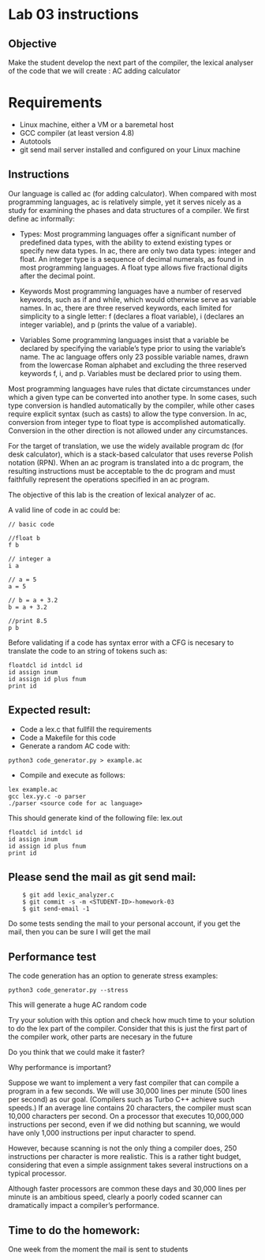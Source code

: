 # Lab 03 instructions

## Objective

Make the student develop the next part of the compiler, the lexical analyser of
the code that we will create : AC adding calculator

# Requirements

* Linux machine, either a VM or a baremetal host
* GCC compiler (at least version 4.8)
* Autotools
* git send mail server installed and configured on your Linux machine

## Instructions

Our language is called ac (for adding calculator). When compared with most
programming languages, ac is relatively simple, yet it serves nicely as a study
for examining the phases and data structures of a compiler. We first define ac
informally:

* Types: Most programming languages offer a significant number of predefined
  data types, with the ability to extend existing types or specify new data
  types. In ac, there are only two data types: integer and float. An integer
  type is a sequence of decimal numerals, as found in most programming
  languages. A float type allows five fractional digits after the decimal
  point.

* Keywords Most programming languages have a number of reserved keywords,
  such as if and while, which would otherwise serve as variable names. In ac,
  there are three reserved keywords, each limited for simplicity to a single
  letter: f (declares a float variable), i (declares an integer variable), and
  p (prints the value of a variable).

* Variables Some programming languages insist that a variable be declared by
  specifying the variable’s type prior to using the variable’s name. The ac
  language offers only 23 possible variable names, drawn from the lowercase
  Roman alphabet and excluding the three reserved keywords f, i, and p.
  Variables must be declared prior to using them.

Most programming languages have rules that dictate circumstances under which a
given type can be converted into another type. In some cases, such type
conversion is handled automatically by the compiler, while other cases require
explicit syntax (such as casts) to allow the type conversion. In ac, conversion
from integer type to float type is accomplished automatically. Conversion in
the other direction is not allowed under any circumstances.

For the target of translation, we use the widely available program dc (for desk
calculator), which is a stack-based calculator that uses reverse Polish
notation (RPN). When an ac program is translated into a dc program, the
resulting instructions must be acceptable to the dc program and must faithfully
represent the operations specified in an ac program.

The objective of this lab is the creation of lexical analyzer of ac.

A valid line of code in ac could be:

```
// basic code

//float b
f b

// integer a
i a

// a = 5
a = 5

// b = a + 3.2
b = a + 3.2

//print 8.5
p b
```

Before validating if a code has syntax error with a CFG is necesary to
translate the code to an string of tokens such as:

```
floatdcl id intdcl id
id assign inum
id assign id plus fnum
print id
```

## Expected result:

* Code a lex.c that fullfill the requirements
* Code a Makefile for this code
* Generate a random AC code with:

```
python3 code_generator.py > example.ac

```

* Compile and execute as follows:

```
lex example.ac
gcc lex.yy.c -o parser
./parser <source code for ac language>
```

This should generate kind of the following file: lex.out

```
floatdcl id intdcl id
id assign inum
id assign id plus fnum
print id
```


## Please send the mail as git send mail:

```
    $ git add lexic_analyzer.c
    $ git commit -s -m <STUDENT-ID>-homework-03
    $ git send-email -1

```
Do some tests sending the mail to your personal account, if you get the mail,
then you can be sure I will get the mail

## Performance test

The code generation has an option to generate stress examples:

```
python3 code_generator.py --stress
```

This will generate a huge AC random code

Try your solution with this option and check how much time to your solution to
do the lex part of the compiler. Consider that this is just the first part of
the compiler work, other parts are necesary in the future

Do you think that we could make it faster?

Why performance is important?

Suppose we want to implement a very fast compiler that can compile a program in
a few seconds. We will use 30,000 lines per minute (500 lines per second) as
our goal. (Compilers such as Turbo C++ achieve such speeds.) If an average line
contains 20 characters, the compiler must scan 10,000 characters per second. On
a processor that executes 10,000,000 instructions per second, even if we did
nothing but scanning, we would have only 1,000 instructions per input character
to spend. 

However, because scanning is not the only thing a compiler does, 250
instructions per character is more realistic. This is a rather tight budget,
considering that even a simple assignment takes several instructions on a
typical processor. 

Although faster processors are common these days and 30,000
lines per minute is an ambitious speed, clearly a poorly coded scanner can
dramatically impact a compiler’s performance.

## Time to do the homework:

One week from the moment the mail is sent to students

